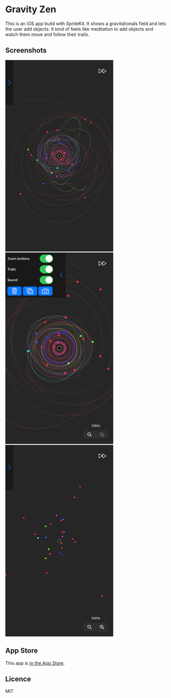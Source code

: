 # Gravity Zen

This is an iOS app build with SpriteKit. It shows a gravitationals field and lets the user add objects. It kind of feels like meditation to add objects and watch them move and follow their trails.

## Screenshots

![](screenshots/01.png)
![](screenshots/02.png)
![](screenshots/03.png)

## App Store

This app is [in the App Store](https://apps.apple.com/us/app/gravity-zen/id1602081846).

## Licence

MIT
